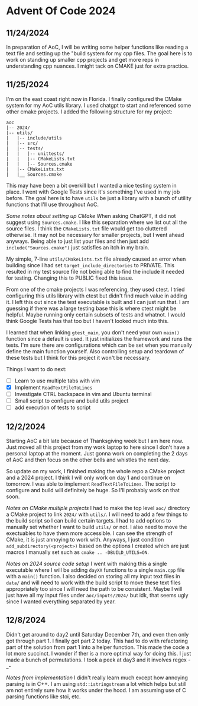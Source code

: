 # Advent Of Code 2024

## 11/24/2024
In preparation of AoC, I will be writing some helper functions like reading a text file and setting
up the "build system for my cpp files. The goal here is to work on standing up smaller cpp 
projects and get more reps in understanding cpp nuances. I might tack on CMAKE just for extra 
practice.

## 11/25/2024
I'm on the east coast right now in Florida. I finally configured the CMake system for my AoC utils 
library. I used chatgpt to start and referenced some other cmake projects. I added the following structure for my project:

```
aoc
|-- 2024/
|-- utils/
|   |-- include/utils
|   |-- src/
|   |-- tests/
|   |   |-- unittests/
|   |   |-- CMakeLists.txt
|   |   |-- Sources.cmake
|   |-- CMakeLists.txt
|   |__ Sources.cmake
```

This may have been a bit overkill but I wanted a nice testing system in place. I went with Google 
Tests since it's something I've used in my job before. The goal here is to have `utils` be just a 
library with a bunch of utility functions that I'll use throughout AoC.

*Some notes about setting up CMake*
When asking ChatGPT, it did not suggest using `Sources.cmake`. I like this separation where we list
out all the source files. I think the `CMakeLists.txt` file would get too cluttered otherwise. It 
may not be necessary for smaller projects, but I went ahead anyways. Being able to just list your 
files and then just add `include("Sources.cmake")` just satisfies an itch in my brain.

My simple, 7-line `utils/CMakeLists.txt` file already caused an error when building since I had 
set `target_include_directories` to PRIVATE. This resulted in my test source file not being able 
to find the include it needed for testing. Changing this to PUBLIC fixed this issue.

From one of the cmake projects I was referencing, they used ctest. I tried configuring this utils 
library with ctest but didn't find much value in adding it. I left this out since the test 
executable is built and I can just run that. I am guessing if there was a large testing base this 
is where ctest might be helpful. Maybe running only certain subsets of tests and whatnot. I would 
think Google Tests has that too but I haven't looked much into this.

I learned that when linking `gtest_main`, you don't need your own `main()` function since a default
is used. It just initializes the framework and runs the tests. I'm sure there are configurations 
which can be set when you manually define the main function yourself. Also controlling setup and 
teardown of these tests but I think for this project it won't be necessary.

Things I want to do next:
- [ ] Learn to use multiple tabs with vim
- [X] Implement `ReadTextFileToLines`
- [ ] Investigate CTRL backspace in vim and Ubuntu terminal
- [ ] Small script to configure and build utils project
- [ ] add execution of tests to script

## 12/2/2024
Starting AoC a bit late because of Thanksgiving week but I am here now. Just moved all this project
from my work laptop to here since I don't have a personal laptop at the moment. Just gonna work on 
completing the 2 days of AoC and then focus on the other bells and whistles the next day.

So update on my work, I finished making the whole repo a CMake project and a 2024 project. I think 
I will only work on day 1 and continue on tomorrow. I was able to implement `ReadTextFileToLines`. 
The script to configure and build will definitely be huge. So I'll probably work on that soon.

*Notes on CMake multiple projects*
I had to make the top level `aoc/` directory a CMake project to link `2024/` with `utils/`. I will 
need to add a few things to the build script so I can build certain targets. I had to add options 
to manually set whether I want to build `utils/` or not. I also need to move the exectuables to 
have them more accessible. I can see the strength of CMake, it is just annoying to work with. 
Anyways, I just condition `add_subdirectory(<project>)` based on the options I created which are 
just macros I manually set such as `cmake .. -DBUILD_UTILS=ON`. 

*Notes on 2024 source code setup*
I went with making this a single executable where I will be adding `dayXX` functions to a single 
`main.cpp` file with a `main()` function. I also decided on storing all my input text files in 
`data/` and will need to work with the build script to move these text files appropriately too 
since I will need the path to be consistent. Maybe I will just have all my input files under 
`aoc/inputs/2024/` but idk, that seems ugly since I wanted everything separated by year.

## 12/8/2024
Didn't get around to day2 until Saturday December 7th, and even then only got through part 1. I 
finally got part 2 today. This had to do with refactoring part of the solution from part 1 into a 
helper function. This made the code a lot more succinct. I wonder if ther is a more optimal way for
doing this. I just made a bunch of permutations. I took a peek at day3 and it involves regex -_-

*Notes from implementation*
I didn't really learn much except how annoying parsing is in C++. I am using `std::istringstream` 
a lot which helps but still am not entirely sure how it works under the hood. I am assuming use of 
C parsing functions like stoi, etc.

